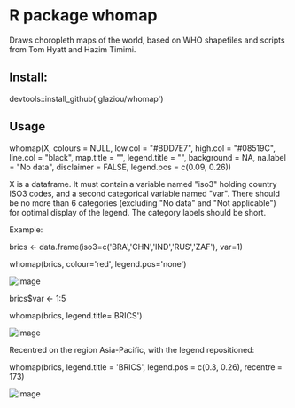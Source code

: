 # R package whomap

Draws choropleth maps of the world, based on WHO shapefiles and scripts from Tom Hyatt and Hazim Timimi.


## Install:

devtools::install_github('glaziou/whomap')


## Usage

whomap(X, colours = NULL, low.col = "#BDD7E7", high.col = "#08519C",
    line.col = "black", map.title = "", legend.title = "",
    background = NA, na.label = "No data", disclaimer = FALSE,
    legend.pos = c(0.09, 0.26))
    
X is a dataframe. It must contain a variable named "iso3" holding country ISO3 codes, and a second
categorical variable named "var". There should be no more than 6 categories (excluding "No data" and 
"Not applicable") for optimal display of the legend. The category labels should be short.

Example:

brics <- data.frame(iso3=c('BRA','CHN','IND','RUS','ZAF'),
                    var=1)

whomap(brics, colour='red', legend.pos='none')

![image](https://user-images.githubusercontent.com/233963/119390299-20d3c880-bccd-11eb-9062-31d224a9757a.png)


brics$var <- 1:5

whomap(brics, legend.title='BRICS')

![image](https://user-images.githubusercontent.com/233963/119390355-3812b600-bccd-11eb-895d-c73c0593a9c0.png)


Recentred on the region Asia-Pacific, with the legend repositioned:

whomap(brics, legend.title = 'BRICS', legend.pos = c(0.3, 0.26), recentre = 173)

![image](https://user-images.githubusercontent.com/233963/119390841-e4ed3300-bccd-11eb-8df5-bc272f365ed3.png)




